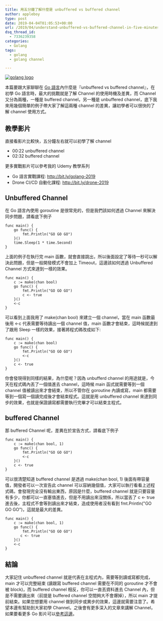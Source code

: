 ```yaml
---
title: 用五分鐘了解什麼是 unbuffered vs buffered channel
author: appleboy
type: post
date: 2019-04-04T01:05:53+00:00
url: /2019/04/understand-unbuffered-vs-buffered-channel-in-five-minutes/
dsq_thread_id:
  - 7336239358
categories:
  - Golang
tags:
  - golang
  - golang channel

---
```

[![golang logo][1]][1]

本篇要跟大家聊聊在 [Go 語言][2]內什麼是『unbuffered vs buffered channel』，在初學 Go 語言時，最大的挑戰就是了解 Channel 的使用時機及差異，而 Channel 又分為兩種，一種是 buffered channel，另一種是 unbuffered channel，底下我來用幾個簡單的例子帶大家了解這兩種 channel 的差異，讓初學者可以很快的了解 channel 使用方式。

<!--more-->

## 教學影片

直接看影片比較快，五分鐘左右就可以初學了解 channel

  * 00:22 unbuffered channel
  * 02:32 buffered channel

更多實戰影片可以參考我的 Udemy 教學系列

  * Go 語言實戰課程: <http://bit.ly/golang-2019>
  * Drone CI/CD 自動化課程: <http://bit.ly/drone-2019>

## Unbuffered Channel

在 Go 語言內使用 goroutine 是很常見的，但是我們該如何透過 Channel 來解決同步問題，請看底下例子

<pre><code class="language-go">func main() {
    go func() {
        fmt.Println("GO GO GO")
    }()
    time.Sleep(1 * time.Second)
}</code></pre>

上面的例子在執行完 main 函數，就會直接跳出，所以後面設定了等待一秒可以解決此問題，但是一般開發模式不會加上 Timeout，這邊該如何透過 Unbuffered Channel 方式來達到一樣的效果。

<pre><code class="language-go">func main() {
    c := make(chan bool)
    go func() {
        fmt.Println("GO GO GO")
        c &lt;- true
    }()
    &lt;-c
}</code></pre>

可以看到上面我用了 make(chan bool) 來建立一個 channel，當在 main 函數最後用 <-c 代表需要等待讀出一個 channel 值，main 函數才會結束，這時候就達到了跟用 Sleep 一樣的效果，接著將程式碼改成如下:

<pre><code class="language-go">func main() {
    c := make(chan bool)
    go func() {
        fmt.Println("GO GO GO")
        &lt;-c
    }()
    c &lt;- true
}</code></pre>

你會發現得到同樣的結果，為什麼呢？因為 unbufferd channel 的用途就是，今天在程式碼內丟了一個值進去 channel，這時候 main 函式就需要等到一個 channel 值被讀出來才會結束，所以不管你在 goroutine 內讀或寫，main 都需要等到一個寫一個讀完成後才會結束程式。這就是用 unbuffered channel 來達到同步的效果，也就是保證讀寫都需要執行完畢才可以結束主程式。

## buffered Channel

那 buffered Channel 呢，差異在於宣告方式，請看底下例子

<pre><code class="language-go">func main() {
    c := make(chan bool, 1)
    go func() {
        fmt.Println("GO GO GO")
        &lt;-c
    }()
    c &lt;- true
}</code></pre>

可以很清楚知道 buffered channel 是透過 make(chan bool, 1) 後面有帶容量值，開發者可以一次宣告此 channel 可以容納幾個值，大家可以執行看看上述程式碼，會發現完全沒有輸出東西，原因是什麼，buffered channel 就是只要容量有多少，你都可以一直塞值進去，但是不用讀出來沒關係，所以當丟了 c <- true 進去後，主程式不會等到讀出來才結束，造成使用者沒有看到 fmt.Println("GO GO GO")，這就是最大的差異。

<pre><code class="language-go">func main() {
    c := make(chan bool, 1)
    go func() {
        fmt.Println("GO GO GO")
       c &lt;- true
    }()
    &lt;-c
} </code></pre>

## 結論

大家記住 unbuffered channel 就是代表在主程式內，需要等到讀或寫都完成，main 才可以完整結束 (讀跟寫 buffered channel 需要在不同的 goroutine 才不會被 block)，而 buffered channel 相反，你可以一直丟資料進去 Channel 內，但是不需要讀出來（前提是 buffered channel 空間夠大不會爆掉），所以 main 才提前結束。如果您想要用 channel 做到同步或異步的效果，這邊就需要注意了。希望本邊有幫助到大家初學 Channel。之後會有更多深入的文章來講解 Channel，如果要看更多 Go 影片可以[參考這邊][3]。

 [1]: https://lh3.googleusercontent.com/jsocHCR9A9yEfDVUTrU0m42_aHhTEVDGW5p5PsQSx7GSlkt3gLjohfXH3S7P7p982332ruU_e-EtW0LwmiuZjvN65VIcyME-zE35C6EM0IV1nqY6KoNw3dwW2djjid3F-T5YgnJothA=w1920-h1080 "golang logo"
 [2]: https://golang.org "Go 語言"
 [3]: http://bit.ly/golang-2019